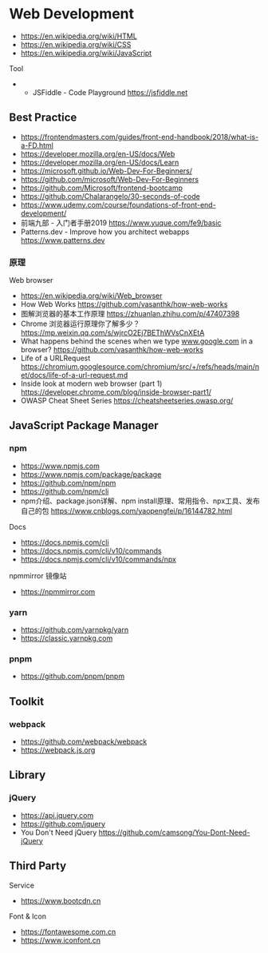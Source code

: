 # Web Development
- https://en.wikipedia.org/wiki/HTML
- https://en.wikipedia.org/wiki/CSS
- https://en.wikipedia.org/wiki/JavaScript

Tool
- - JSFiddle - Code Playground https://jsfiddle.net

## Best Practice
- https://frontendmasters.com/guides/front-end-handbook/2018/what-is-a-FD.html
- https://developer.mozilla.org/en-US/docs/Web
- https://developer.mozilla.org/en-US/docs/Learn
- https://microsoft.github.io/Web-Dev-For-Beginners/
- https://github.com/microsoft/Web-Dev-For-Beginners
- https://github.com/Microsoft/frontend-bootcamp
- https://github.com/Chalarangelo/30-seconds-of-code
- https://www.udemy.com/course/foundations-of-front-end-development/
- 前端九部 - 入门者手册2019 https://www.yuque.com/fe9/basic
- Patterns.dev - Improve how you architect webapps https://www.patterns.dev

### 原理
Web browser
- https://en.wikipedia.org/wiki/Web_browser
- How Web Works https://github.com/vasanthk/how-web-works
- 图解浏览器的基本工作原理 https://zhuanlan.zhihu.com/p/47407398
- Chrome 浏览器运行原理你了解多少？https://mp.weixin.qq.com/s/wjrcO2Ej7BEThWVsCnXEtA
- What happens behind the scenes when we type www.google.com in a browser?  https://github.com/vasanthk/how-web-works
- Life of a URLRequest https://chromium.googlesource.com/chromium/src/+/refs/heads/main/net/docs/life-of-a-url-request.md
- Inside look at modern web browser (part 1) https://developer.chrome.com/blog/inside-browser-part1/
- OWASP Cheat Sheet Series https://cheatsheetseries.owasp.org/


## JavaScript Package Manager
### npm
- https://www.npmjs.com
- https://www.npmjs.com/package/package
- https://github.com/npm/npm
- https://github.com/npm/cli
- npm介绍、package.json详解、npm install原理、常用指令、npx工具、发布自己的包 https://www.cnblogs.com/yaopengfei/p/16144782.html

Docs
- https://docs.npmjs.com/cli
- https://docs.npmjs.com/cli/v10/commands
- https://docs.npmjs.com/cli/v10/commands/npx

npmmirror 镜像站
- https://npmmirror.com

### yarn
- https://github.com/yarnpkg/yarn
- https://classic.yarnpkg.com

### pnpm
- https://github.com/pnpm/pnpm


## Toolkit
### webpack
- https://github.com/webpack/webpack
- https://webpack.js.org


## Library
### jQuery
- https://api.jquery.com
- https://github.com/jquery
- You Don't Need jQuery https://github.com/camsong/You-Dont-Need-jQuery


## Third Party
Service
- https://www.bootcdn.cn

Font & Icon
- https://fontawesome.com.cn
- https://www.iconfont.cn
